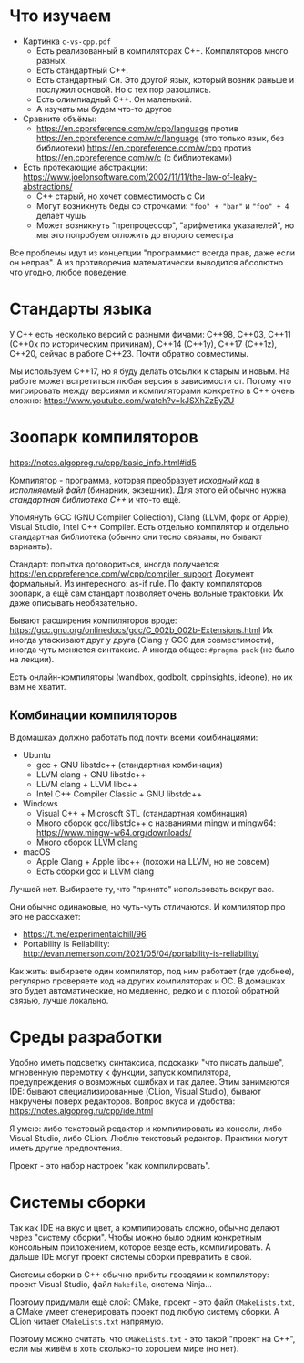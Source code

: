 # Что изучаем
* Картинка `c-vs-cpp.pdf`
    * Есть реализованный в компиляторах C++.
      Компиляторов много разных.
    * Есть стандартный C++.
    * Есть стандартный Си. Это другой язык, который возник раньше и послужил основой. Но с тех пор разошлись.
    * Есть олимпиадный C++. Он маленький.
    * А изучать мы будем что-то другое
* Сравните объёмы:
    * https://en.cppreference.com/w/cpp/language против https://en.cppreference.com/w/c/language (это только язык, без библиотеки)
    https://en.cppreference.com/w/cpp против https://en.cppreference.com/w/c (с библиотеками)
* Есть протекающие абстракции: https://www.joelonsoftware.com/2002/11/11/the-law-of-leaky-abstractions/
    * C++ старый, но хочет совместимость с Си
    * Могут возникнуть беды со строчками: `"foo" + "bar"` и `"foo" + 4` делает чушь
    * Может возникнуть "препроцессор", "арифметика указателей", но мы это попробуем отложить до второго семестра

Все проблемы идут из концепции "программист всегда прав, даже если он неправ".
А из противоречия математически выводится абсолютно что угодно, любое поведение.

# Стандарты языка
У C++ есть несколько версий с разными фичами: C++98, C++03, C++11 (C++0x по историческим причинам), C++14 (C++1y), C++17 (C++1z), C++20, сейчас в работе C++23.
Почти обратно совместимы.

Мы используем C++17, но я буду делать отсылки к старым и новым.
На работе может встретиться любая версия в зависимости от.
Потому что мигрировать между версиями и компиляторами конкретно в C++ очень сложно: https://www.youtube.com/watch?v=kJSXhZzEyZU

# Зоопарк компиляторов
https://notes.algoprog.ru/cpp/basic_info.html#id5

Компилятор - программа, которая преобразует _исходный код_ в _исполняемый файл_ (бинарник, экзешник).
Для этого ей обычно нужна _стандартная библиотека C++_ и что-то ещё.

Упомянуть GCC (GNU Compiler Collection), Clang (LLVM, форк от Apple), Visual Studio, Intel C++ Compiler.
Есть отдельно компилятор и отдельно стандартная библиотека (обычно они тесно связаны, но бывают варианты).

Стандарт: попытка договориться, иногда получается: https://en.cppreference.com/w/cpp/compiler_support
Документ формальный. Из интересного: as-if rule.
По факту компиляторов зоопарк, а ещё сам стандарт позволяет очень вольные трактовки.
Их даже описывать необязательно.

Бывают расширения компиляторов вроде: https://gcc.gnu.org/onlinedocs/gcc/C_002b_002b-Extensions.html
Их иногда утаскивают друг у друга (Clang у GCC для совместимости), иногда чуть меняется синтаксис.
А иногда общее: `#pragma pack` (не было на лекции).

Есть онлайн-компиляторы (wandbox, godbolt, cppinsights, ideone), но их вам не хватит.

## Комбинации компиляторов
В домашках должно работать под почти всеми комбинациями:

* Ubuntu
    * gcc + GNU libstdc++ (стандартная комбинация)
    * LLVM clang + GNU libstdc++
    * LLVM clang + LLVM libc++
    * Intel C++ Compiler Classic + GNU libstdc++
* Windows
    * Visual C++ + Microsoft STL (стандартная комбинация)
    * Много сборок gcc/libstdc++ с названиями mingw и mingw64: https://www.mingw-w64.org/downloads/
    * Много сборок LLVM clang
* macOS
    * Apple Clang + Apple libc++ (похожи на LLVM, но не совсем)
    * Есть сборки gcc и LLVM clang

Лучшей нет. Выбираете ту, что "принято" использовать вокруг вас.

Они обычно одинаковые, но чуть-чуть отличаются. И компилятор про это не расскажет:

* https://t.me/experimentalchill/96
* Portability is Reliability: http://evan.nemerson.com/2021/05/04/portability-is-reliability/

Как жить: выбираете один компилятор, под ним работает (где удобнее), регулярно проверяете код на других компиляторах и ОС.
В домашках это будет автоматические, но медленно, редко и с плохой обратной связью, лучше локально.

# Среды разработки
Удобно иметь подсветку синтаксиса, подсказки "что писать дальше", мгновенную перемотку к функции, запуск компилятора, предупреждения о возможных ошибках и так далее.
Этим занимаются IDE: бывают специализированные (CLion, Visual Studio), бывают накручены поверх редакторов.
Вопрос вкуса и удобства: https://notes.algoprog.ru/cpp/ide.html

Я умею: либо текстовый редактор и компилировать из консоли, либо Visual Studio, либо CLion.
Люблю текстовый редактор.
Практики могут иметь другие предпочтения.

Проект - это набор настроек "как компилировать".

# Системы сборки
Так как IDE на вкус и цвет, а компилировать сложно, обычно делают через "систему сборки".
Чтобы можно было одним конкретным консольным приложением, которое везде есть, компилировать.
А дальше IDE могут проект системы сборки превратить в свой.

Системы сборки в C++ обычно прибиты гвоздями к компилятору: проект Visual Studio, файл `Makefile`, система Ninja...

Поэтому придумали ещё слой: CMake, проект - это файл `CMakeLists.txt`, а CMake умеет сгенерировать проект под любую систему сборки.
А CLion читает `CMakeLists.txt` напрямую.

Поэтому можно считать, что `CMakeLists.txt` - это такой "проект на C++", если мы живём в хоть сколько-то хорошем мире (но нет).
